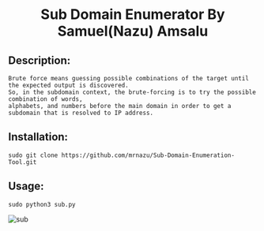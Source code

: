 ## <h1 align="center">Sub Domain Enumerator By Samuel(Nazu) Amsalu</h1>
## Description: 
    Brute force means guessing possible combinations of the target until the expected output is discovered. 
    So, in the subdomain context, the brute-forcing is to try the possible combination of words, 
    alphabets, and numbers before the main domain in order to get a subdomain that is resolved to IP address.
    
## Installation:
    sudo git clone https://github.com/mrnazu/Sub-Domain-Enumeration-Tool.git

## Usage:
    sudo python3 sub.py
    
  ![sub](https://user-images.githubusercontent.com/108541991/189877380-891cfcab-b84a-41c1-a257-21af59cfde72.jpg)

